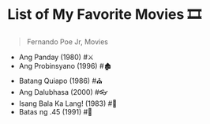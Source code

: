 # List of My Favorite Movies 🎞️

> Fernando Poe Jr, Movies
- Ang Panday (1980) #⚔️
- Ang Probinsyano (1996) #🏚️
- Batang Quiapo (1986) #⛪
- Ang Dalubhasa (2000) #👓
- Isang Bala Ka Lang! (1983) #🔫
- Batas ng .45 (1991) #🔫
